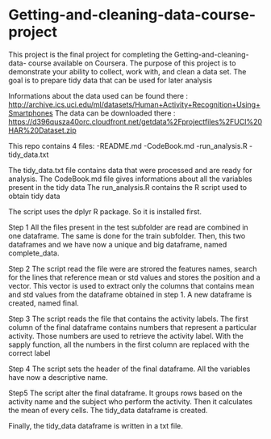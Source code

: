 # Getting-and-cleaning-data-course-project

This project is the final project for completing the Getting-and-cleaning-data- course available on Coursera.
The purpose of this project is to demonstrate your ability to collect, work with, and clean a data set. The goal is to prepare tidy data that can be used for later analysis

Informations about the data used can be found there : http://archive.ics.uci.edu/ml/datasets/Human+Activity+Recognition+Using+Smartphones
The data can be downloaded there : https://d396qusza40orc.cloudfront.net/getdata%2Fprojectfiles%2FUCI%20HAR%20Dataset.zip

This repo contains 4 files:
-README.md
-CodeBook.md
-run_analysis.R
-tidy_data.txt

The tidy_data.txt file contains data that were processed and are ready for analysis.
The CodeBook.md file gives informations about all the variables present in the tidy data
The run_analysis.R contains the R script used to obtain tidy data

The script uses the dplyr R package. So it is installed first. 

Step 1
All the files present in the test subfolder are read are combined in one dataframe.
The same is done for the train subfolder. Then, this two dataframes and we have now a unique and big dataframe, named complete_data.

Step 2
The script read the file were are strored the features names, search for the lines that reference mean or std values and stores
the position and a vector. This vector is used to extract only the columns that contains mean and std values from the dataframe 
obtained in step 1. A new dataframe is created, named final.

Step 3
The script reads the file that contains the activity labels. The first column of the final dataframe contains numbers that represent a particular 
activity. Those numbers are used to retrieve the activity label. With the sapply function, all the numbers in the first column are replaced with the 
correct label

Step 4
The script sets the header of the final dataframe. All the variables have now a descriptive name.

Step5
The script alter the final dataframe. It groups rows based on the activity name and the subject who 
perform the activity. Then it calculates the mean of every cells. The tidy_data dataframe is created.

Finally, the tidy_data dataframe is written in a txt file.
